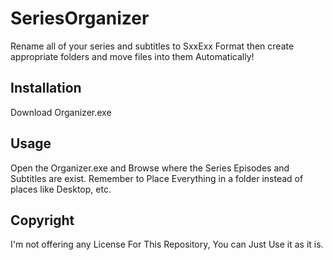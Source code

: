 # SeriesOrganizer
Rename all of your series and subtitles to SxxExx Format then create appropriate folders and move files into them Automatically!
## Installation
Download Organizer.exe
## Usage
Open the Organizer.exe and Browse where the Series Episodes and Subtitles are exist.
Remember to Place Everything in a folder instead of places like Desktop, etc.

## Copyright
I'm not offering any License For This Repository, You can Just Use it as it is.
